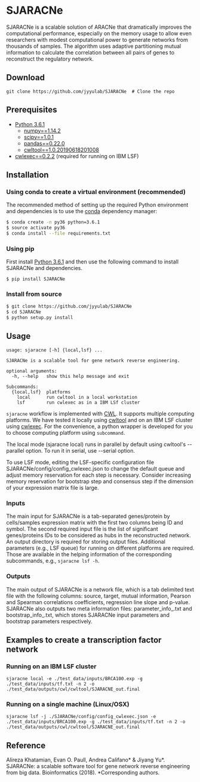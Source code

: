 # SJARACNe
SJARACNe is a scalable solution of ARACNe that dramatically improves the computational 
performance, especially on the memory usage to allow even researchers with modest 
computational power to generate networks from thousands of samples. The algorithm uses adaptive 
partitioning mutual information to calculate the correlation between all pairs of genes to 
reconstruct the regulatory network.


## Download
```git clone https://github.com/jyyulab/SJARACNe  # Clone the repo```


## Prerequisites
* [Python 3.6.1](https://www.python.org/downloads/)
	* [numpy==1.14.2](https://www.scipy.org/scipylib/download.html)
	* [scipy==1.0.1](https://www.scipy.org/install.html)
	* [pandas==0.22.0](https://pandas.pydata.org/)
	* [cwltool==1.0.20190618201008](https://github.com/common-workflow-language/cwltool/releases)
* [cwlexec==0.2.2](https://github.com/IBMSpectrumComputing/cwlexec/releases) (required for running on IBM LSF)


## Installation
### Using conda to create a virtual environment (recommended)
The recommended method of setting up the required Python environment and dependencies is to use the
[conda](https://conda.io/en/latest/) dependency manager:

```bash
$ conda create -n py36 python=3.6.1
$ source activate py36
$ conda install --file requirements.txt
```


### Using pip
First install [Python 3.6.1](https://www.python.org/downloads/) and then use the following command to install SJARACNe
and dependencies.

```$ pip install SJARACNe```


### Install from source
```bash
$ git clone https://github.com/jyyulab/SJARACNe
$ cd SJARACNe
$ python setup.py install
```


## Usage
```$ sjaracne 
usage: sjaracne [-h] {local,lsf} ...

SJARACNe is a scalable tool for gene network reverse engineering.

optional arguments:
  -h, --help   show this help message and exit

Subcommands:
  {local,lsf}  platforms
    local      run cwltool in a local workstation
    lsf        run cwlexec as in a IBM LSf cluster
```
```sjaracne``` workflow is implemented with [CWL](https://www.commonwl.org/). It supports multiple
 computing platforms. We have tested it locally using [cwltool](https://github.com/common-workflow-language/cwltool) 
 and on an IBM LSF cluster using [cwlexec](https://github.com/IBMSpectrumComputing/cwlexec). 
 For the convenience, a python wrapper is developed for you to choose computing platform using ```subcommand```.
 
The local mode (sjaracne local) runs in parallel by default using cwltool's --parallel option. To run it in serial, 
use --serial option.

To use LSF mode, editing the LSF-specific configuration file SJARACNe/config/config_cwlexec.json to change the default 
queue and adjust memory reservation for each step is necessary. Consider increasing memory reservation for bootstrap 
step and consensus step if the dimension of your expression matrix file is large.


### Inputs
The main input for SJARACNe is a tab-separated genes/protein by cells/samples expression matrix
with the first two columns being ID and symbol. The second required input file is the list of
significant genes/proteins IDs to be considered as hubs in the reconstructed network. An output directory is required
for storing output files. Additional parameters (e.g., LSF queue) for running on different platforms are required. 
Those are available in the helping information of the corresponding subcommands, e.g., ```sjaracne lsf -h```.


### Outputs
The main output of SJARACNe is a network file, which is a tab delimited text file with the following columns: source,
target, mutual information, Pearson and Spearman correlations coefficients, regression line slope and p-value. SJARACNe
also outputs two meta information files: parameter_info_.txt and bootstrap_info_.txt, which stores SJARACNe 
input parameters and bootstrap parameters respectively.


## Examples to create a transcription factor network
### Running on an IBM LSF cluster
```sjaracne local -e ./test_data/inputs/BRCA100.exp -g ./test_data/inputs/tf.txt -n 2 -o ./test_data/outputs/cwl/cwltool/SJARACNE_out.final```


### Running on a single machine (Linux/OSX) 
```sjaracne lsf -j ./SJARACNe/config/config_cwlexec.json -e ./test_data/inputs/BRCA100.exp -g ./test_data/inputs/tf.txt -n 2 -o ./test_data/outputs/cwl/cwltool/SJARACNE_out.final```


## Reference
Alireza Khatamian, Evan O. Paull, Andrea Califano* & Jiyang Yu*. SJARACNe: a scalable 
software tool for gene network reverse engineering from big data. Bioinformatics (2018). *Corresponding authors.

